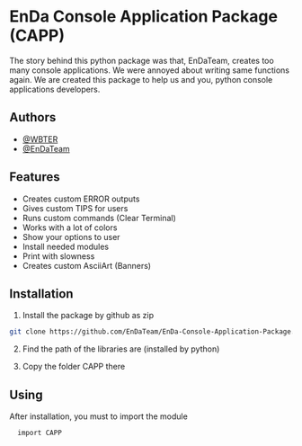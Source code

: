# EnDa Console Application Package (CAPP)
The story behind this python package was that, EnDaTeam, creates too many console applications. We were annoyed about writing same functions again. We are created this package to help us and you, python console applications developers.



## Authors

- [@WBTER](https://www.github.com/WBTER)
- [@EnDaTeam](https://www.github.com/EnDaTeam)


## Features

- Creates custom ERROR outputs
- Gives custom TIPS for users
- Runs custom commands (Clear Terminal)
- Works with a lot of colors
- Show your options to user
- Install needed modules
- Print with slowness
- Creates custom AsciiArt (Banners)

## Installation

1) Install the package by github as zip

```bash
git clone https://github.com/EnDaTeam/EnDa-Console-Application-Package.git
```
    
2) Find the path of the libraries are (installed by python)

3) Copy the folder CAPP there


## Using

After installation, you must to import the module

```bash
  import CAPP
```

